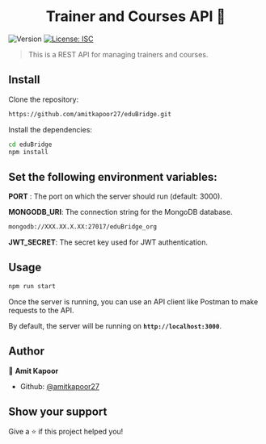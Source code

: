 <h1 align="center">Trainer and Courses API 👋</h1>
<p>
  <img alt="Version" src="https://img.shields.io/badge/version-1.0.0-blue.svg?cacheSeconds=2592000" />
  <a href="#" target="_blank">
    <img alt="License: ISC" src="https://img.shields.io/badge/License-ISC-yellow.svg" />
  </a>
</p>

> This is a REST API for managing trainers and courses.

## Install

Clone the repository:

```bash
https://github.com/amitkapoor27/eduBridge.git
```
Install the dependencies:
```bash
cd eduBridge
npm install
```
## Set the following environment variables:

**PORT** : The port on which the server should run (default: 3000).

**MONGODB_URI**: The connection string for the MongoDB database.
```sh
mongodb://XXX.XX.X.XX:27017/eduBridge_org
```
**JWT_SECRET**: The secret key used for JWT authentication.

## Usage

```sh
npm run start
```
Once the server is running, you can use an API client like Postman to make requests to the API.

By default, the server will be running on **`http://localhost:3000`**.

## Author

👤 **Amit Kapoor**

* Github: [@amitkapoor27](https://github.com/amitkapoor27)

## Show your support

Give a ⭐️ if this project helped you!
